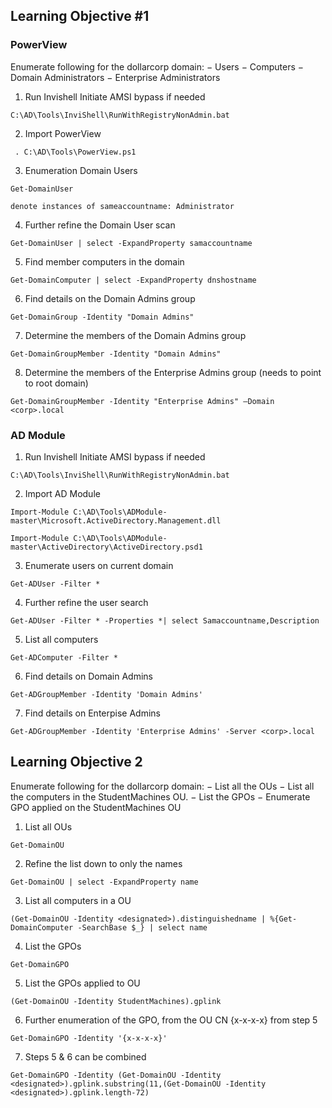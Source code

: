 
## Learning Objective #1
### PowerView
Enumerate following for the dollarcorp domain:
− Users
− Computers
− Domain Administrators
− Enterprise Administrators

1. Run Invishell
	Initiate AMSI bypass if needed
```
C:\AD\Tools\InviShell\RunWithRegistryNonAdmin.bat
```

2. Import PowerView
```
 . C:\AD\Tools\PowerView.ps1
```
3. Enumeration Domain Users
```
Get-DomainUser
```

	denote instances of sameaccountname: Administrator
4. Further refine the Domain User scan
```
Get-DomainUser | select -ExpandProperty samaccountname
```

5. Find member computers in the domain
```
Get-DomainComputer | select -ExpandProperty dnshostname
```

6. Find details on the Domain Admins group
```
Get-DomainGroup -Identity "Domain Admins"
```

7. Determine the members of the Domain Admins group
```
Get-DomainGroupMember -Identity "Domain Admins"
```

8. Determine the members of the Enterprise Admins group (needs to point to root domain)
```
Get-DomainGroupMember -Identity "Enterprise Admins" –Domain <corp>.local
```

### AD Module
1. Run Invishell
	Initiate AMSI bypass if needed
```
C:\AD\Tools\InviShell\RunWithRegistryNonAdmin.bat
```

2. Import AD Module
```
Import-Module C:\AD\Tools\ADModule-master\Microsoft.ActiveDirectory.Management.dll
```
```
Import-Module C:\AD\Tools\ADModule-master\ActiveDirectory\ActiveDirectory.psd1
```

3. Enumerate users on current domain
```
Get-ADUser -Filter *
```

4. Further refine the user search
```
Get-ADUser -Filter * -Properties *| select Samaccountname,Description
```

5. List all computers
```
Get-ADComputer -Filter *
```

6. Find details on Domain Admins
```
Get-ADGroupMember -Identity 'Domain Admins'
```

7. Find details on Enterpise Admins
```
Get-ADGroupMember -Identity 'Enterprise Admins' -Server <corp>.local
```


## Learning Objective 2
Enumerate following for the dollarcorp domain:
− List all the OUs
− List all the computers in the StudentMachines OU.
− List the GPOs
− Enumerate GPO applied on the StudentMachines OU

1. List all OUs
```
Get-DomainOU
```

2. Refine the list down to only the names
```
Get-DomainOU | select -ExpandProperty name
```

3. List all computers in a <designated> OU
```
(Get-DomainOU -Identity <designated>).distinguishedname | %{Get-DomainComputer -SearchBase $_} | select name
```

4. List the GPOs
```
Get-DomainGPO
```

5. List the GPOs applied to <designated> OU
```
(Get-DomainOU -Identity StudentMachines).gplink
```

6. Further enumeration of the GPO, from the OU CN {x-x-x-x} from step 5
```
Get-DomainGPO -Identity '{x-x-x-x}'
```

7. Steps 5 & 6 can be combined
```
Get-DomainGPO -Identity (Get-DomainOU -Identity <designated>).gplink.substring(11,(Get-DomainOU -Identity <designated>).gplink.length-72)
```

